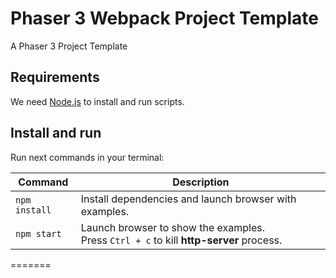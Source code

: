 # Phaser 3 Webpack Project Template

A Phaser 3 Project Template

## Requirements

We need [Node.js](https://nodejs.org) to install and run scripts.

## Install and run

Run next commands in your terminal:

| Command       | Description                                                                                 |
| ------------- | ------------------------------------------------------------------------------------------- |
| `npm install` | Install dependencies and launch browser with examples.                                      |
| `npm start`   | Launch browser to show the examples. <br> Press `Ctrl + c` to kill **http-server** process. |

=======
